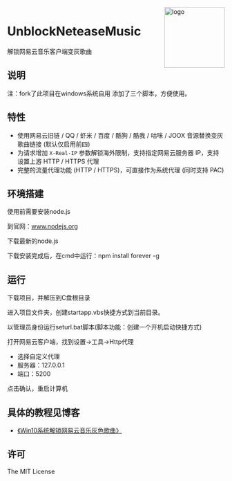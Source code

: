 <img src="https://user-images.githubusercontent.com/26399680/47980314-0e3f1700-e102-11e8-8857-e3436ecc8beb.png" alt="logo" width="140" height="140" align="right">

# UnblockNeteaseMusic

解锁网易云音乐客户端变灰歌曲

## 说明

注：fork了此项目在windows系统自用
添加了三个脚本，方便使用。

## 特性

- 使用网易云旧链 / QQ / 虾米 / 百度 / 酷狗 / 酷我 / 咕咪 / JOOX 音源替换变灰歌曲链接 (默认仅启用前四)
- 为请求增加 `X-Real-IP` 参数解锁海外限制，支持指定网易云服务器 IP，支持设置上游 HTTP / HTTPS 代理
- 完整的流量代理功能 (HTTP / HTTPS)，可直接作为系统代理 (同时支持 PAC)

## 环境搭建

使用前需要安装node.js

到官网：www.nodejs.org

下载最新的node.js

下载安装完成后，在cmd中运行：npm install forever -g

## 运行

下载项目，并解压到C盘根目录

进入项目文件夹，创建startapp.vbs快捷方式到当前目录。

以管理员身份运行seturl.bat脚本(脚本功能：创建一个开机启动快捷方式)

打开网易云客户端，找到设置->工具->Http代理
- 选择自定义代理
- 服务器：127.0.0.1
- 端口：5200

点击确认，重启计算机

## 具体的教程见博客
- [《Win10系统解锁网易云音乐灰色歌曲》](https://www.maxlicheng.com/github/197.html)

## 许可

The MIT License
